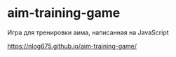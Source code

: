 # aim-training-game

Игра для тренировки аима, написанная на JavaScript

https://nlog675.github.io/aim-training-game/
